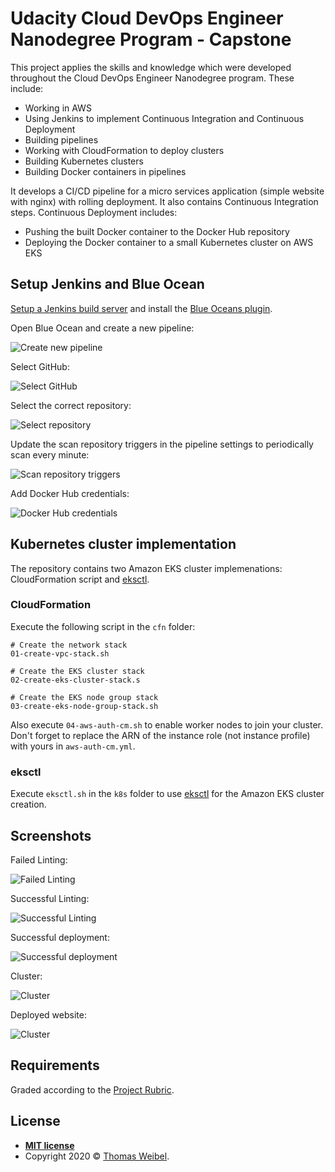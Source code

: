 # Udacity Cloud DevOps Engineer Nanodegree Program - Capstone

This project applies the skills and knowledge which were developed throughout the Cloud DevOps Engineer Nanodegree program. These include:

* Working in AWS
* Using Jenkins to implement Continuous Integration and Continuous Deployment
* Building pipelines
* Working with CloudFormation to deploy clusters
* Building Kubernetes clusters
* Building Docker containers in pipelines

It develops a CI/CD pipeline for a micro services application (simple website with nginx) with rolling deployment. It also contains Continuous Integration steps. Continuous Deployment includes:

* Pushing the built Docker container to the Docker Hub repository
* Deploying the Docker container to a small Kubernetes cluster on AWS EKS

## Setup Jenkins and Blue Ocean

[Setup a Jenkins build server](https://aws.amazon.com/getting-started/hands-on/setup-jenkins-build-server/) and install the [Blue Oceans plugin](https://www.jenkins.io/doc/book/blueocean/getting-started/).

Open Blue Ocean and create a new pipeline:

![Create new pipeline](screenshots/blue-ocean-pipelines.png)

Select GitHub:

![Select GitHub](screenshots/blue-ocean-create-pipeline-01.png)

Select the correct repository:

![Select repository](screenshots/blue-ocean-create-pipeline-02.png)

Update the scan repository triggers in the pipeline settings to periodically scan every minute:

![Scan repository triggers](screenshots/jenkins-scan-repository-triggers.png)

Add Docker Hub credentials:

![Docker Hub credentials](screenshots/jenkins-docker-hub-credentials.png)

## Kubernetes cluster implementation

The repository contains two Amazon EKS cluster implemenations: CloudFormation script and [eksctl](https://eksctl.io/).

### CloudFormation

Execute the following script in the `cfn` folder:

```
# Create the network stack
01-create-vpc-stack.sh 

# Create the EKS cluster stack
02-create-eks-cluster-stack.s

# Create the EKS node group stack
03-create-eks-node-group-stack.sh
```

Also execute `04-aws-auth-cm.sh` to enable worker nodes to join your cluster. Don't forget to replace the ARN of the instance role (not instance profile) with yours in `aws-auth-cm.yml`.

### eksctl

Execute `eksctl.sh` in the `k8s` folder to use [eksctl](https://eksctl.io/) for the Amazon EKS cluster creation.

## Screenshots

Failed Linting:

![Failed Linting](screenshots/failed-linting.png)

Successful Linting:

![Successful Linting](screenshots/successful-linting.png)

Successful deployment:

![Successful deployment](screenshots/successful-deployment.png)

Cluster:

![Cluster](screenshots/cluster.png)

Deployed website:

![Cluster](screenshots/website.png)

## Requirements

Graded according to the [Project Rubric](https://review.udacity.com/#!/rubrics/2577/view).

## License

- **[MIT license](http://opensource.org/licenses/mit-license.php)**
- Copyright 2020 © [Thomas Weibel](https://github.com/thom).